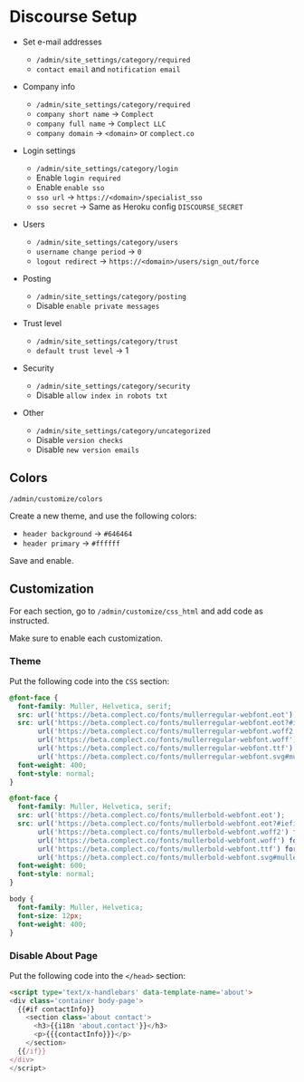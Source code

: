 # Discourse Setup

* Set e-mail addresses
  * `/admin/site_settings/category/required`
  * `contact email` and `notification email`

* Company info
  * `/admin/site_settings/category/required`
  * `company short name` -> `Complect`
  * `company full name` -> `Complect LLC`
  * `company domain` -> `<domain>` or `complect.co`

* Login settings
  * `/admin/site_settings/category/login`
  * Enable `login required`
  * Enable `enable sso`
  * `sso url` -> `https://<domain>/specialist_sso`
  * `sso secret` -> Same as Heroku config `DISCOURSE_SECRET`

* Users
  * `/admin/site_settings/category/users`
  * `username change period` -> `0`
  * `logout redirect` -> `https://<domain>/users/sign_out/force`

* Posting
  * `/admin/site_settings/category/posting`
  * Disable `enable private messages`
  
* Trust level
  * `/admin/site_settings/category/trust`
  * `default trust level` -> 1

* Security
  * `/admin/site_settings/category/security`
  * Disable `allow index in robots txt`
  
* Other
  * `/admin/site_settings/category/uncategorized`
  * Disable `version checks`
  * Disable `new version emails`

## Colors

`/admin/customize/colors`

Create a new theme, and use the following colors:

* `header background` -> `#646464`
* `header primary` -> `#ffffff`

Save and enable.

## Customization

For each section, go to `/admin/customize/css_html` and add code as instructed.

Make sure to enable each customization.

### Theme

Put the following code into the `CSS` section:

```css
@font-face {
  font-family: Muller, Helvetica, serif;
  src: url('https://beta.complect.co/fonts/mullerregular-webfont.eot');
  src: url('https://beta.complect.co/fonts/mullerregular-webfont.eot?#iefix') format('embedded-opentype'),
       url('https://beta.complect.co/fonts/mullerregular-webfont.woff2') format('woff2'),
       url('https://beta.complect.co/fonts/mullerregular-webfont.woff') format('woff'),
       url('https://beta.complect.co/fonts/mullerregular-webfont.ttf') format('truetype'),
       url('https://beta.complect.co/fonts/mullerregular-webfont.svg#mullerregular') format('svg');
  font-weight: 400;
  font-style: normal;
}

@font-face {
  font-family: Muller, Helvetica, serif;
  src: url('https://beta.complect.co/fonts/mullerbold-webfont.eot');
  src: url('https://beta.complect.co/fonts/mullerbold-webfont.eot?#iefix') format('embedded-opentype'),
       url('https://beta.complect.co/fonts/mullerbold-webfont.woff2') format('woff2'),
       url('https://beta.complect.co/fonts/mullerbold-webfont.woff') format('woff'),
       url('https://beta.complect.co/fonts/mullerbold-webfont.ttf') format('truetype'),
       url('https://beta.complect.co/fonts/mullerbold-webfont.svg#mullerbold') format('svg');
  font-weight: 600;
  font-style: normal;
}

body {
  font-family: Muller, Helvetica;
  font-size: 12px;
  font-weight: 400;
}
```

### Disable About Page

Put the following code into the `</head>` section:

```html
<script type='text/x-handlebars' data-template-name='about'>
<div class='container body-page'>
  {{#if contactInfo}}
    <section class='about contact'>
      <h3>{{i18n 'about.contact'}}</h3>
      <p>{{{contactInfo}}}</p>
    </section>
  {{/if}}
</div>
</script>
```
